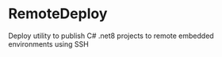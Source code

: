 # RemoteDeploy
Deploy utility to publish C# .net8 projects to remote embedded environments using SSH
